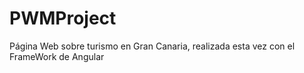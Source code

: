 # PWMProject

Página Web sobre turismo en Gran Canaria, realizada esta vez con el FrameWork de Angular
